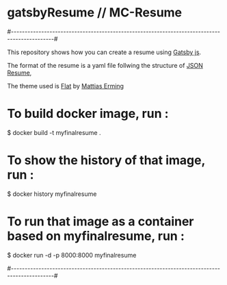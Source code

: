 # gatsbyResume // MC-Resume

#---------------------------------------------------------------------------------------------#


This repository shows how you can create a resume using [Gatsby js](https://www.gatsbyjs.org/).

The format of the resume is a yaml file follwing the structure of [JSON Resume](https://jsonresume.org/),

The theme used is [Flat](https://themes.jsonresume.org/theme/flat) by [Mattias Erming](https://github.com/erming)

# To build docker image, run :
$ docker build -t myfinalresume .

# To show the history of that image, run :
$ docker history myfinalresume

# To run that image as a container based on myfinalresume, run :
$ docker run -d -p 8000:8000 myfinalresume


#---------------------------------------------------------------------------------------------#


